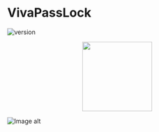 # VivaPassLock
![version](https://img.shields.io/badge/version-1.0-blue)

<p align="center">
    <img src="https://i.imgur.com/IpvCIly.jpg" height="160">
</p>





![Image alt](https://i.imgur.com/zpulAHF.jpg)
